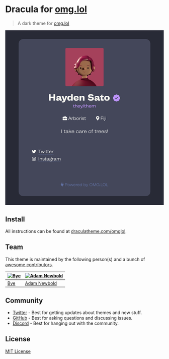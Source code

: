 # Dracula for [omg.lol](https://home.omg.lol/)

> A dark theme for [omg.lol](https://home.omg.lol/)

![Screenshot](./screenshot.png)

## Install

All instructions can be found at [draculatheme.com/omglol](https://draculatheme.com/omglol).

## Team

This theme is maintained by the following person(s) and a bunch of [awesome contributors](https://github.com/dracula/omglol/graphs/contributors).

| [![Bye](https://github.com/byemc.png?size=100)](https://github.com/byemc) | [![Adam Newbold](https://github.com/newbold.png?size=100)](https://github.com/newbold)
| -------------------------------------------------------------------------------------------------------- |  --------------------------------------------------------------------------------------------------------
| [Bye](https://github.com/byemc)                                                    | [Adam Newbold](https://github.com/newbold)  

## Community

- [Twitter](https://twitter.com/draculatheme) - Best for getting updates about themes and new stuff.
- [GitHub](https://github.com/dracula/dracula-theme/discussions) - Best for asking questions and discussing issues.
- [Discord](https://draculatheme.com/discord-invite) - Best for hanging out with the community.

## License

[MIT License](./LICENSE)
